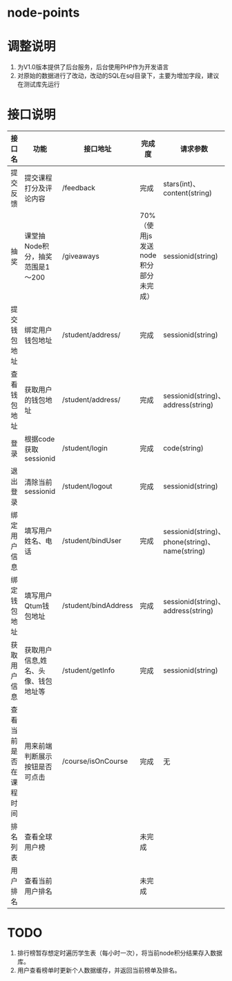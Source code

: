 # node-points

# 调整说明

1. 为V1.0版本提供了后台服务，后台使用PHP作为开发语言
2. 对原始的数据进行了改动，改动的SQL在sql目录下，主要为增加字段，建议在测试库先运行

# 接口说明

|接口名|功能|接口地址|完成度|请求参数|返回结果|返回结果示例| 
|---|---|---|---|---|---|---|
|提交反馈 | 提交课程打分及评论内容|/feedback|完成|stars(int)、content(string)|data:空|{"code":200,"message":ok,"data":{}}|
|抽奖 | 课堂抽Node积分，抽奖范围是1～200 | /giveaways |70%（使用js发送node积分部分未完成）|sessionid(string)|data中增加nodes字段，为node积分|{"code":200,"message":ok,"data":{"nodes":199}}|
|提交钱包地址 | 绑定用户钱包地址 |/student/address/|完成|sessionid(string)|data中增加address字段，为用户钱包地址|{"code":200,"message":ok,"data":{"address":"xxxfffxxxaaeee"}}|
|查看钱包地址| 获取用户的钱包地址|/student/address/|完成|sessionid(string)、address(string)|data:空|{"code":200,"message":ok,"data":{}}|
|登录|根据code获取sessionid|/student/login|完成|code(string)|data包含是否绑定用户信息和sessionid|{code: 200,message: "ok",data: {bind: 1,sessionid: "39bf07012c89aa0a0a83a332b4477bfd"}}|
|退出登录|清除当前sessionid|/student/logout|完成|sessionid(string)|{"code":200,"message":ok,"data":[]}|
|绑定用户信息|填写用户姓名、电话|/student/bindUser|完成|sessionid(string)、phone(string)、name(string)|data:空|{"code":200,"message":ok,"data":{}}|
|绑定钱包地址|填写用户Qtum钱包地址|/student/bindAddress|完成|sessionid(string)、address(string)|data:空|{"code":200,"message":ok,"data":{}}|
|获取用户信息|获取用户信息,姓名、头像、钱包地址等|/student/getInfo|完成|sessionid(string)|data:空|{"code":200,"message":"ok","data":{"name":"zhangsan","phone":"18700183","wallet_address":"123a18sdaf8dg7s8g0fg8ag","profile":"url","comments":null,"created_at":"2018-05-31 18:06:18","updated_at":"2018-05-31 18:50:21"}}|
|查看当前是否在课程时间|用来前端判断展示按钮是否可点击|/course/isOnCourse|完成|无|data:增加onCourse字段(boolean)|{"code":200,"message":ok,"data":{"onCourse":true}}|
|排名列表|查看全球用户榜||未完成||||
|用户排名|查看当前用户排名||未完成||||

# TODO

1. 排行榜暂存想定时遍历学生表（每小时一次），将当前node积分结果存入数据库。
2. 用户查看榜单时更新个人数据缓存，并返回当前榜单及排名。
